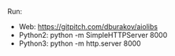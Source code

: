 
Run: 

* Web: https://gitpitch.com/dburakov/aiolibs
* Python2: python -m SimpleHTTPServer 8000
* Python3: python -m http.server 8000
